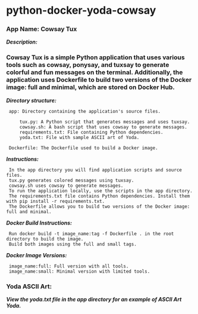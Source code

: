 # python-docker-yoda-cowsay
### App Name: Cowsay Tux

***Description:***
### Cowsay Tux is a simple Python application that uses various tools such as cowsay, ponysay, and tuxsay to generate colorful and fun messages on the terminal. Additionally, the application uses Dockerfile to build two versions of the Docker image: full and minimal, which are stored on Docker Hub.

***Directory structure:***

     app: Directory containing the application's source files.

         tux.py: A Python script that generates messages and uses tuxsay.
         cowsay.sh: A bash script that uses cowsay to generate messages.
         requirements.txt: File containing Python dependencies.
         yoda.txt: File with sample ASCII art of Yoda.

     Dockerfile: The Dockerfile used to build a Docker image.

***Instructions:***

     In the app directory you will find application scripts and source files.
     tux.py generates colored messages using tuxsay.
     cowsay.sh uses cowsay to generate messages.
     To run the application locally, use the scripts in the app directory.
     The requirements.txt file contains Python dependencies. Install them with pip install -r requirements.txt.
     The Dockerfile allows you to build two versions of the Docker image: full and minimal.

***Docker Build Instructions:***

     Run docker build -t image_name:tag -f Dockerfile . in the root directory to build the image.
     Build both images using the full and small tags.

***Docker Image Versions:***

     image_name:full: Full version with all tools.
     image_name:small: Minimal version with limited tools.

### Yoda ASCII Art:
***View the yoda.txt file in the app directory for an example of ASCII Art Yoda.***
